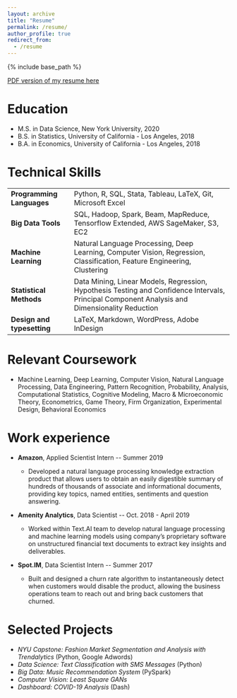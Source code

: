 ```yaml
---
layout: archive
title: "Resume"
permalink: /resume/
author_profile: true
redirect_from:
  - /resume
---
```


{% include base_path %}

[PDF version of my resume here](zivschwartz.github.io/resume)

Education
======
* M.S. in Data Science, New York University, 2020
* B.S. in Statistics, University of California - Los Angeles, 2018
* B.A. in Economics, University of California - Los Angeles, 2018

Technical Skills
======

|  |  |
|:--------| ------- |
| **Programming Languages**         | Python, R, SQL, Stata, Tableau, LaTeX, Git, Microsoft Excel |
| **Big Data Tools**                | SQL, Hadoop, Spark, Beam, MapReduce, Tensorflow Extended, AWS SageMaker, S3, EC2 |
| **Machine Learning**              | Natural Language Processing, Deep Learning, Computer Vision, Regression, Classification, Feature Engineering, Clustering |
| **Statistical Methods**           | Data Mining, Linear Models, Regression, Hypothesis Testing and Confidence Intervals, Principal Component Analysis and Dimensionality Reduction |
| **Design and typesetting**        | LaTeX, Markdown, WordPress, Adobe InDesign|

Relevant Coursework
======

- Machine Learning, Deep Learning, Computer Vision, Natural Language Processing, Data Engineering, Pattern Recognition, Probability, Analysis, Computational Statistics, Cognitive Modeling, Macro & Microeconomic Theory, Econometrics, Game Theory, Firm Organization, Experimental Design, Behavioral Economics

Work experience
======
* **Amazon**, Applied Scientist Intern -- Summer 2019
  * Developed a natural language processing knowledge extraction product that allows users to obtain an easily digestible summary of hundreds of thousands of associate and informational documents, providing key topics, named entities, sentiments and question answering.

* **Amenity Analytics**, Data Scientist -- Oct. 2018 - April 2019
  * Worked within Text.AI team to develop natural language processing and machine learning models using company’s proprietary software on unstructured financial text documents to extract key insights and deliverables.
  
* **Spot.IM**, Data Scientist Intern -- Summer 2017
  * Built and designed a churn rate algorithm to instantaneously detect when customers would disable the product, allowing the business operations team to reach out and bring back customers that churned.
  
Selected Projects
======
* *NYU Capstone: Fashion Market Segmentation and Analysis with Trendalytics* (Python, Google Adwords)
* *Data Science: Text Classification with SMS Messages* (Python)
* *Big Data: Music Recommendation System* (PySpark)
* *Computer Vision: Least Square GANs*
* *Dashboard: COVID-19 Analysis* (Dash)

